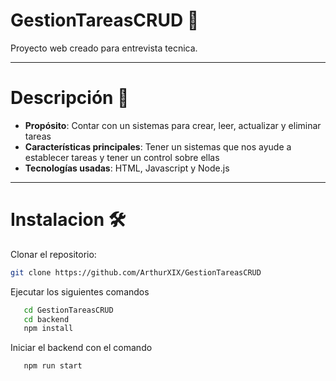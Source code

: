 # GestionTareasCRUD 🚀

Proyecto web creado para entrevista tecnica.

---

# Descripción 📄

- **Propósito**: Contar con un sistemas para crear, leer, actualizar y eliminar tareas
- **Características principales**: Tener un sistemas que nos ayude a establecer tareas y tener un control sobre ellas
- **Tecnologías usadas**: HTML, Javascript y Node.js

---

# Instalacion 🛠️
Clonar el repositorio:
   ```sh
   git clone https://github.com/ArthurXIX/GestionTareasCRUD
   ```
Ejecutar los siguientes comandos
```sh
   cd GestionTareasCRUD
   cd backend
   npm install
   ```
   Iniciar el backend con el comando
```sh
   npm run start
   ```